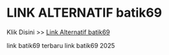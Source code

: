 # LINK ALTERNATIF batik69

Klik Disini >> <a href="https://linksto.pages.dev/">Link Alternatif batik69 </a>

link batik69 terbaru
link batik69 2025